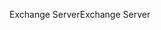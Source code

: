 <span data-ttu-id="fca53-101">Exchange Server</span><span class="sxs-lookup"><span data-stu-id="fca53-101">Exchange Server</span></span>